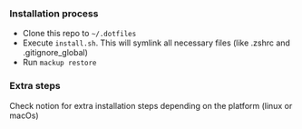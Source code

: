 ### Installation process
- Clone this repo to `~/.dotfiles`
- Execute `install.sh`. This will symlink all necessary files (like .zshrc and .gitignore_global)
- Run `mackup restore`

### Extra steps
Check notion for extra installation steps depending on the platform (linux or macOs)
